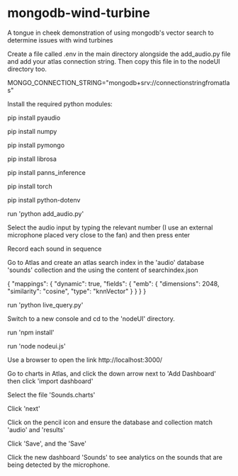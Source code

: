 # mongodb-wind-turbine
A tongue in cheek demonstration of using mongodb's vector search to determine issues with wind turbines

Create a file called .env in the main directory alongside the add_audio.py file and add your atlas connection string.  Then copy this file in to the nodeUI directory too.

MONGO_CONNECTION_STRING="mongodb+srv://connectionstringfromatlas"

Install the required python modules:

pip install pyaudio

pip install numpy

pip install pymongo

pip install librosa

pip install panns_inference

pip install torch

pip install python-dotenv

run 'python add_audio.py'

Select the audio input by typing the relevant number (I use an external microphone placed very close to the fan) and then press enter

Record each sound in sequence

Go to Atlas and create an atlas search index in the 'audio' database 'sounds' collection and the using the content of searchindex.json

  {
    "mappings": {
      "dynamic": true,
      "fields": {
        "emb": {
          "dimensions": 2048,
          "similarity": "cosine",
          "type": "knnVector"
        }
      }
    }
  }

run 'python live_query.py'

Switch to a new console and cd to the 'nodeUI' directory.

run 'npm install'

run 'node nodeui.js'

Use a browser to open the link http://localhost:3000/

Go to charts in Atlas, and click the down arrow next to 'Add Dashboard' then click 'import dashboard'

Select the file 'Sounds.charts'

Click 'next'

Click on the pencil icon and ensure the database and collection match 'audio' and 'results'

Click 'Save', and the 'Save'

Click the new dashboard 'Sounds' to see analytics on the sounds that are being detected by the microphone.
